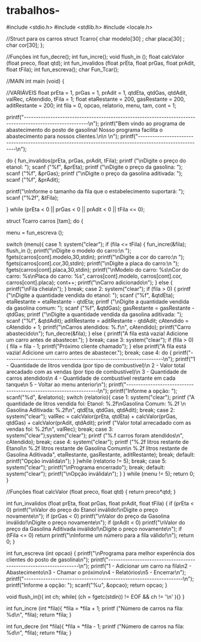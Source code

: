 # trabalhos-
#include <stdio.h>
#include <stdlib.h>
#include <locale.h>

//Struct para os carros
struct Tcarro{
  char modelo[30] ;
  char placa[30] ;
  char cor[30];
};

//Funções
int fun_decre();
int fun_incre();
void flush_in ();
float calcValor (float preco, float qtd);
int fun_invalidos (float prEta, float prGas, float prAdit, float tFila);
int fun_escreva();
char Fun_Tcar();

//MAIN
int main (void) {

  //VARIÁVEIS
	float  prEta = 1, prGas = 1, prAdit = 1, qtdEta, qtdGas, qtdAdit, valRec, cAtendido, tFila = 1;
  float etaRestante = 200, gasRestante = 200, aditRestante = 200;
  int fila = 0, opcao, relatorio, menu, tam, cont = 1;

  printf("---------------------------------------------------------------------------------------------------------\n");
  printf("Bem vindo ao programa de abastecimento do posto de gasolina! Nosso programa facilita o abastecimento para nossos clientes.\n\n                     \n");
  printf("---------------------------------------------------------------------------------------------------------\n");
  
  do {
  fun_invalidos(prEta, prGas, prAdit, tFila);
    printf ("\nDigite o preço do etanol: ");
	scanf  ("%f", &prEta);
	printf ("\nDigite o preço da gasolina: ");
	scanf  ("%f", &prGas);
	printf ("\nDigite o preço da gasolina aditivada: ");
	scanf  ("%f", &prAdit);
	
  printf("\nInforme o tamanho da fila que o estabelecimento suportará: ");
  scanf  ("%2f", &tFila);
  
  }
  while (prEta < 0 || prGas < 0 || prAdit < 0 || tFila <= 0);

  struct Tcarro carros [tam];
  do {

  menu = fun_escreva ();
  
  switch (menu){
    case 1:
      system("clear");
      if (fila <= tFila) {
        fun_incre(&fila);
        flush_in ();
        printf("\nDigite o modelo do carro:\n ");
        fgets(carros[cont].modelo,30,stdin);
        printf("\nDigite a cor do carro:\n ");
        fgets(carros[cont].cor,30,stdin);
        printf("\nDigite a placa do carro:\n ");
        fgets(carros[cont].placa,30,stdin);
        printf("\nModelo do carro: %s\nCor do carro: %s\nPlaca do carro: %s", carros[cont].modelo, carros[cont].cor, carros[cont].placa);
        cont++;
        printf("\nCarro adicionado\n");
        } else {
        printf("\nFila cheia\n");
        }
    break;
    case 2:
      system("clear");
      if (fila > 0) {
        printf ("\nDigite a quantidade vendida do etanol: ");
      	scanf  ("%f", &qtdEta);
        etaRestante = etaRestante - qtdEta;
        printf ("\nDigite a quantidade vendida da gasolina comum: ");
      	scanf  ("%f", &qtdGas);
      	gasRestante = gasRestante - qtdGas;
        printf ("\nDigite a quantidade vendida da gasolina aditivada: ");
      	scanf  ("%f", &qtdAdit);
      	aditRestante = aditRestante - qtdAdit;
        cAtendido = cAtendido + 1;
        printf("\nCarros atendidos: %.f\n", cAtendido);
        printf("Carro abastecido\n");
        fun_decre(&fila);
        } else {
        printf("A fila está vazia! Adicione um carro antes de abastecer.");
        }
    break;
    case 3:
      system("clear");
      if (fila > 0) {
      fila =  fila - 1;
      printf("Próximo cliente chamado");
        } else
        printf("A fila está vazia! Adicione um carro antes de abastecer.");
      break;
     case 4:
      do
      {
      printf("------------------------------------------------------------------\n");
      printf("1 - Quantidade de litros vendida (por tipo de combustível)\n 2 - Valor total arecadado com as vendas (por tipo de combustível)\n 3 - Quantidade de carros atendidos\n 4 - Quantidade de combustível restante em cada tanque\n 5 - Voltar ao menu anterior\n");
      printf("------------------------------------------------------------------\n");
      printf("Informe a opção: ");
      scanf("%d", &relatorio);
      switch (relatorio){
        case 1:
          system("clear");
          printf ("A quantidade de litros vendida foi: Etanol: %.2f\nGasolina Comum: %.2f \n Gasolina Aditivada: %.2f\n", qtdEta, qtdGas, qtdAdit);
          break;
         case 2:
          system("clear");
          valRec = calcValor(prEta, qtdEta) + calcValor(prGas, qtdGas) + calcValor(prAdit, qtdAdit);
          printf ("Valor total arrecadado com as vendas foi: %.2f\n", valRec);
          break;
        case 3:
          system("clear");system("clear");
          printf ("%.f carros foram atendidos\n", cAtendido);
          break;
        case 4:
          system("clear");
          printf ("%.2f litros restante de Etanol\n %.2f litros restante de Gasolina Comum\n %.2f litros restante de Gasolina Aditivada", etaRestante, gasRestante, aditRestante);
          break;
        default:
          printf("Opção inválida\n"); 
      }
        }while (relatorio != 5);
      break;
    case 5:
      system("clear");
      printf("\nPrograma encerrado");
      break;
    default:
      system("clear");
      printf("\nOpção inválida\n");
  }
  } while (menu != 5);
	return 0;
}

//Funções
float calcValor (float preco, float qtd) {
	return preco*qtd;
}

int fun_invalidos (float prEta, float prGas, float prAdit, float tFila) {
  if (prEta < 0) 
     printf("\nValor do preço do Etanol inválido!\nDigite o preço novamente\n");
  if (prGas < 0) 
     printf("\nValor do preço da Gasolina inválido!\nDigite o preço novamente\n");
  if (prAdit < 0)
     printf("\nValor do preço da Gasolina Aditivada inválido!\nDigite o preço novamente\n");
  if (tFila <= 0)
      return printf("\nInforme um número para a fila válido!\n");
  return 0;
}

int fun_escreva (int opcao) {
  printf("\nPrograma para melhor experência dos clientes do posto de gasolina\n");
  printf("------------------------------------------------------------------\n");
  printf("1 - Adicionar um carro na fila\n2 - Abastecimento\n3 - Chamar o próximo\n4 - Relatórios\n5 - Encerrar\n");
  printf("------------------------------------------------------------------\n");
  printf("Informe a opção: ");
  scanf("%u", &opcao);
  return opcao;
}

void flush_in(){ 
    int ch;
    while( (ch = fgetc(stdin)) != EOF && ch != '\n' ){} 
}

int fun_incre (int *fila){
  *fila = *fila + 1;
  printf ("Número de carros na fila: %d\n", *fila);
 return *fila;
    }

int fun_decre (int *fila){
  *fila = *fila - 1;
  printf ("Número de carros na fila: %d\n", *fila);
 return *fila;
 }
